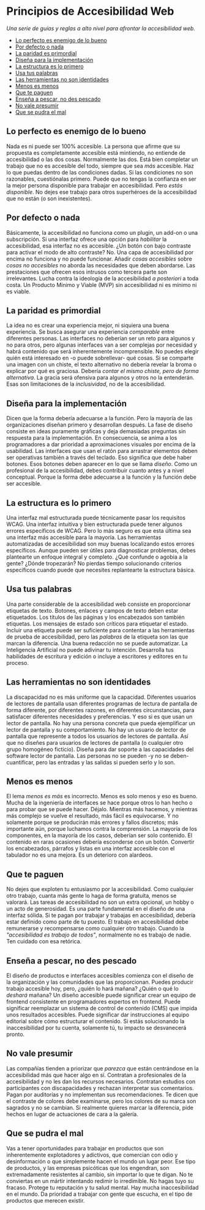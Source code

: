 # Principios de Accesibilidad Web

_Una serie de guías y reglas a alto nivel para afrontar la accesibilidad web._

* [Lo perfecto es enemigo de lo bueno](#lo-perfecto-es-enemigo-de-lo-bueno)
* [Por defecto o nada](#por-defecto-o-nada)
* [La paridad es primordial](#la-paridad-es-primordial)
* [Diseña para la implementación](#diseña-para-la-implementación)
* [La estructura es lo primero](#la-estructura-es-lo-primero)
* [Usa tus palabras](#usa-tus-palabras)
* [Las herramientas no son identidades](#las-herramientas-no-son-identidades)
* [Menos es menos](#menos-es-menos)
* [Que te paguen](#que-te-paguen)
* [Enseña a pescar, no des pescado](#enseña-a-pescar-no-des-pescado)
* [No vale presumir](#no-vale-presumir)
* [Que se pudra el mal](#que-se-pudra-el-mal)

## Lo perfecto es enemigo de lo bueno

Nada es ni puede ser 100% accesible. La persona que afirme que su propuesta es completamente accesible está mintiendo, no entiende de accesibilidad o las dos cosas. Normalmente las dos. Está bien completar un trabajo que no es accesible del todo, siempre que sea _más_ accesible. Haz lo que puedas dentro de las condiciones dadas. Si las condiciones no son razonables, cuestiónalas primero. Puede que no tengas la confianza en ser la mejor persona disponible para trabajar en accesibilidad. Pero _estás disponible_. No dejes ese trabajo para otros superhéroes de la accesibilidad que no están (o son inexistentes).

## Por defecto o nada

Básicamente, la accesibilidad no funciona como un plugin, un add-on o una subscripción. Si una interfaz ofrece una opción para _habilitar_ la accesibilidad, esa interfaz no es accesible. ¿Un botón con bajo contraste para activar el modo de alto contraste? No. Una capa de accesibilidad por encima no funciona y no puede funcionar. Añadir _cosas accesibles_ sobre _cosas no accesibles_ no aborda las necesidades que deben abordarse. Las prestaciones que ofrecen esos intrusos como tercera parte son irrelevantes. Lucha contra la ideología de la accesibilidad _a posteriori_ a toda costa. Un Producto Mínimo y Viable (MVP) sin accesibilidad ni es mínimo ni es viable.

## La paridad es primordial

La idea no es crear una experiencia mejor, ni siquiera una buena experiencia. Se busca asegurar una experiencia _comparable_ entre diferentes personas. Las interfaces no deberían ser un reto para algunos y no para otros, pero algunas interfaces van a ser complejas por necesidad y habrá contenido que será inherentemente incomprensible. No puedes elegir quién está interesado en -o puede sobrellevar- qué cosas. Si se comparte una imagen con un chiste, el texto alternativo no debería revelar la broma o explicar por qué es graciosa. Debería _contar el mismo chiste, pero de forma alternativa_. La gracia será ofensiva para algunos y otros no la entenderán. Esas son limitaciones de la _inclusividad_, no de la accesibilidad.

## Diseña para la implementación

Dicen que la forma debería adecuarse a la función. Pero la mayoría de las organizaciones diseñan primero y desarrollan después. La fase de diseño consiste en ideas puramente gráficas y deja demasiadas preguntas sin respuesta para la implementación. En consecuencia, se anima a los programadores a dar prioridad a aproximaciones visuales por encima de la usabilidad. Las interfaces que usan el ratón para arrastrar elementos deben ser operativas también a través del teclado. Eso significa que debe haber botones. Esos botones deben aparecer en lo que se llama _diseño_. Como un profesional de la accesibilidad, debes contribuir cuanto antes y a nivel conceptual. Porque la forma debe adecuarse a la función y la función debe ser accesible.

## La estructura es lo primero

Una interfaz mal estructurada puede técnicamente pasar los requisitos WCAG. Una interfaz intuitiva y bien estructurada puede tener algunos errores específicos de WCAG. Pero lo más seguro es que esta última sea una interfaz más accesible para la mayoría. Las herramientas automatizadas de accesibilidad son muy buenas localizando estos errores específicos. Aunque pueden ser útiles para diagnosticar problemas, debes plantearte un enfoque integral y completo. ¿Qué confunde o agobia a la gente? ¿Dónde tropezarán? No pierdas tiempo solucionando criterios específicos cuando puede que necesites replantearte la estructura básica.

## Usa tus palabras

Una parte considerable de la accesibilidad web consiste en proporcionar etiquetas de texto. Botones, enlaces y campos de texto deben estar etiquetados. Los títulos de las páginas y los encabezados son también etiquetas. Los mensajes de estado son críticos para etiquetar el estado. Incluir una etiqueta puede ser suficiente para contentar a las herramientas de prueba de accesibilidad, pero las _palabras_ de la etiqueta son las que marcan la diferencia. Una buena redacción no se puede automatizar. La Inteligencia Artificial no puede adivinar tu intención. Desarrolla tus habilidades de escritura y edición o incluye a escritores y editores en tu proceso.

## Las herramientas no son identidades

La discapacidad no es más uniforme que la capacidad. Diferentes usuarios de lectores de pantalla usan diferentes programas de lectura de pantalla de forma diferente, por diferentes razones, en diferentes circunstancias, para satisfacer diferentes necesidades y preferencias. Y eso si es que usan un lector de pantalla. No hay una persona concreta que pueda ejemplificar un lector de pantalla y su comportamiento. No hay un usuario de lector de pantalla que represente a todos los usuarios de lectores de pantalla. Así que no diseñes para usuarios de lectores de pantalla (o cualquier otro grupo homogéneo ficticio). Diseña para dar soporte a las capacidades del software lector de pantalla. Las personas no se pueden -y no se deben- cuantificar, pero las entradas y las salidas si pueden serlo y lo son.

## Menos es menos

El lema _menos es más_ es incorrecto. Menos es solo menos y eso es bueno. Mucha de la ingeniería de interfaces se hace porque otros lo han hecho o para probar que se puede hacer. Déjalo. Mientras más hacemos, y mientras más complejo se vuelve el resultado, más fácil es equivocarse. Y no solamente porque se producirán más errores y fallos discretos; más importante aún, porque luchamos contra la comprensión. La mayoría de los componentes, en la mayoría de los casos, deberían ser solo contenido. El contenido en raras ocasiones debería esconderse con un botón. Convertir los encabezados, párrafos y listas en una interfaz accesible con el tabulador no es una mejora. Es un deterioro con alardeos.

## Que te paguen

No dejes que exploten tu entusiasmo por la accesibilidad. Como cualquier otro trabajo, cuanta más gente lo haga de forma gratuita, menos se valorará. Las tareas de accesibilidad no son un extra opcional, un hobby o un acto de generosidad. Es una parte fundamental en el diseño de una interfaz sólida. Si te pagan por trabajar y trabajas en accesibilidad, debería estar definido como parte de tu puesto. El trabajo en accesibilidad debe remunerarse y recompensarse como cualquier otro trabajo. Cuando la _"accesibilidad es trabajo de todos"_, normalmente no es trabajo de nadie. Ten cuidado con esa retórica. 

## Enseña a pescar, no des pescado

El diseño de productos e interfaces accesibles comienza con el diseño de la organización y las comunidades que las proporcionan. Puedes producir trabajo accesible hoy, pero, ¿quién lo hará mañana? ¿Quién o qué lo _deshará_ mañana? Un diseño accesible puede significar crear un equipo de frontend consistente en programadores expertos en frontend. Puede significar reemplazar un sistema de control de contenido (CMS) que impida unos resultados accesibles. Puede significar dar instrucciones al equipo editorial sobre cómo estructurar el contenido. Si estás solucionando la inaccesibilidad por tu cuenta, solamente tú, tu impacto se desvanecerá pronto.

## No vale presumir

Las compañías tienden a priorizar que _parezca_ que están centrándose en la accesibilidad más que hacer algo en sí. Contratan a profesionales de la accesibilidad y no les dan los recursos necesarios. Contratan estudios con participantes con discapacidades y rechazan interpretar sus comentarios. Pagan por auditorías y no implementan sus recomendaciones. Te dicen que el contraste de colores debe examinarse, pero los colores de su marca son sagrados y no se cambian. Si realmente quieres marcar la diferencia, pide hechos en lugar de actuaciones de cara a la galería.

## Que se pudra el mal

Vas a tener oportunidades para trabajar en productos que son inherentemente explotadores y adictivos, que comercian con odio y desinformación o que simplemente hacen el mundo un lugar peor. Ese tipo de productos, y las empresas psicóticas que los engendran, son extremadamente resistentes al cambio, sin importar lo que te digan. No te conviertas en un mártir intentando redimir lo irredimible. No hagas tuyo su fracaso. Protege tu reputación y tu salud mental. Hay mucha inaccesibilidad en el mundo. Da prioridad a trabajar con gente que escucha, en el tipo de productos que merecen existir.
